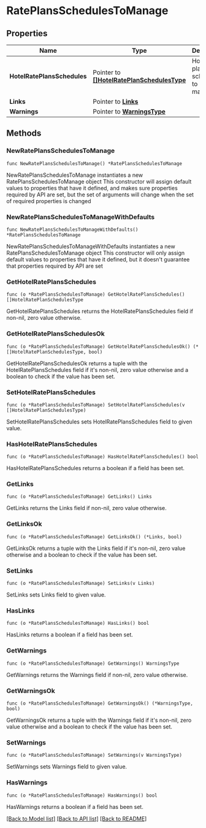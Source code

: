 # RatePlansSchedulesToManage

## Properties

Name | Type | Description | Notes
------------ | ------------- | ------------- | -------------
**HotelRatePlansSchedules** | Pointer to [**[]HotelRatePlanSchedulesType**](HotelRatePlanSchedulesType.md) | Hotel rate plan schedules to be managed. | [optional] 
**Links** | Pointer to [**Links**](Links.md) |  | [optional] 
**Warnings** | Pointer to [**WarningsType**](WarningsType.md) |  | [optional] 

## Methods

### NewRatePlansSchedulesToManage

`func NewRatePlansSchedulesToManage() *RatePlansSchedulesToManage`

NewRatePlansSchedulesToManage instantiates a new RatePlansSchedulesToManage object
This constructor will assign default values to properties that have it defined,
and makes sure properties required by API are set, but the set of arguments
will change when the set of required properties is changed

### NewRatePlansSchedulesToManageWithDefaults

`func NewRatePlansSchedulesToManageWithDefaults() *RatePlansSchedulesToManage`

NewRatePlansSchedulesToManageWithDefaults instantiates a new RatePlansSchedulesToManage object
This constructor will only assign default values to properties that have it defined,
but it doesn't guarantee that properties required by API are set

### GetHotelRatePlansSchedules

`func (o *RatePlansSchedulesToManage) GetHotelRatePlansSchedules() []HotelRatePlanSchedulesType`

GetHotelRatePlansSchedules returns the HotelRatePlansSchedules field if non-nil, zero value otherwise.

### GetHotelRatePlansSchedulesOk

`func (o *RatePlansSchedulesToManage) GetHotelRatePlansSchedulesOk() (*[]HotelRatePlanSchedulesType, bool)`

GetHotelRatePlansSchedulesOk returns a tuple with the HotelRatePlansSchedules field if it's non-nil, zero value otherwise
and a boolean to check if the value has been set.

### SetHotelRatePlansSchedules

`func (o *RatePlansSchedulesToManage) SetHotelRatePlansSchedules(v []HotelRatePlanSchedulesType)`

SetHotelRatePlansSchedules sets HotelRatePlansSchedules field to given value.

### HasHotelRatePlansSchedules

`func (o *RatePlansSchedulesToManage) HasHotelRatePlansSchedules() bool`

HasHotelRatePlansSchedules returns a boolean if a field has been set.

### GetLinks

`func (o *RatePlansSchedulesToManage) GetLinks() Links`

GetLinks returns the Links field if non-nil, zero value otherwise.

### GetLinksOk

`func (o *RatePlansSchedulesToManage) GetLinksOk() (*Links, bool)`

GetLinksOk returns a tuple with the Links field if it's non-nil, zero value otherwise
and a boolean to check if the value has been set.

### SetLinks

`func (o *RatePlansSchedulesToManage) SetLinks(v Links)`

SetLinks sets Links field to given value.

### HasLinks

`func (o *RatePlansSchedulesToManage) HasLinks() bool`

HasLinks returns a boolean if a field has been set.

### GetWarnings

`func (o *RatePlansSchedulesToManage) GetWarnings() WarningsType`

GetWarnings returns the Warnings field if non-nil, zero value otherwise.

### GetWarningsOk

`func (o *RatePlansSchedulesToManage) GetWarningsOk() (*WarningsType, bool)`

GetWarningsOk returns a tuple with the Warnings field if it's non-nil, zero value otherwise
and a boolean to check if the value has been set.

### SetWarnings

`func (o *RatePlansSchedulesToManage) SetWarnings(v WarningsType)`

SetWarnings sets Warnings field to given value.

### HasWarnings

`func (o *RatePlansSchedulesToManage) HasWarnings() bool`

HasWarnings returns a boolean if a field has been set.


[[Back to Model list]](../README.md#documentation-for-models) [[Back to API list]](../README.md#documentation-for-api-endpoints) [[Back to README]](../README.md)


